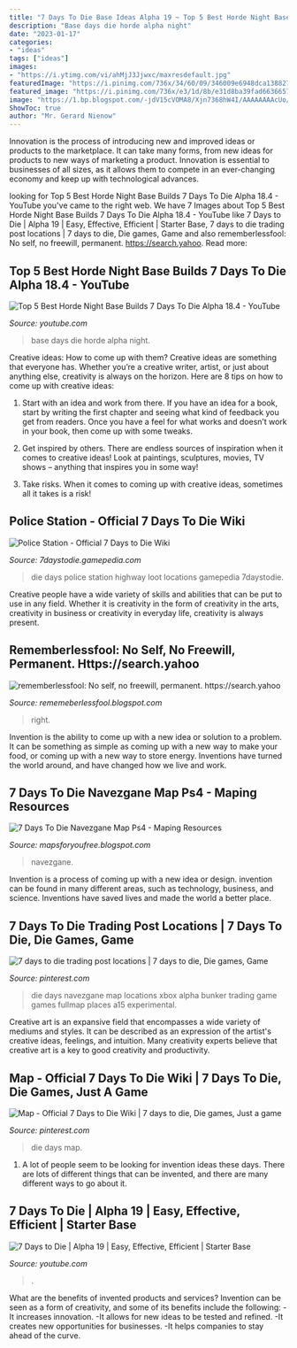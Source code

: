 ```yaml
---
title: "7 Days To Die Base Ideas Alpha 19 ~ Top 5 Best Horde Night Base Builds 7 Days To Die Alpha 18.4"
description: "Base days die horde alpha night"
date: "2023-01-17"
categories:
- "ideas"
tags: ["ideas"]
images:
- "https://i.ytimg.com/vi/ahMjJ3Jjwxc/maxresdefault.jpg"
featuredImage: "https://i.pinimg.com/736x/34/60/09/346009e6948dca1388278c877ebae8a1.jpg"
featured_image: "https://i.pinimg.com/736x/e3/1d/8b/e31d8ba39fad66366571e161ba279a0f---days-to-die.jpg"
image: "https://1.bp.blogspot.com/-jdV15cVOMA8/Xjn7368hW4I/AAAAAAAAcUo/bnAVnoM4CtI93Qo84m4RZW-dL2GlHwrlACLcBGAsYHQ/s1600/Untitled290.png"
ShowToc: true
author: "Mr. Gerard Nienow"
---
```



Innovation is the process of introducing new and improved ideas or products to the marketplace. It can take many forms, from new ideas for products to new ways of marketing a product. Innovation is essential to businesses of all sizes, as it allows them to compete in an ever-changing economy and keep up with technological advances.

	

		
looking for Top 5 Best Horde Night Base Builds 7 Days To Die Alpha 18.4 - YouTube you've came to the right web. We have 7 Images about Top 5 Best Horde Night Base Builds 7 Days To Die Alpha 18.4 - YouTube like 7 Days to Die | Alpha 19 | Easy, Effective, Efficient | Starter Base, 7 days to die trading post locations | 7 days to die, Die games, Game and also rememberlessfool: No self, no freewill, permanent. https://search.yahoo. Read more:
		
    
## Top 5 Best Horde Night Base Builds 7 Days To Die Alpha 18.4 - YouTube

<img loading=lazy src="https://i.ytimg.com/vi/ahMjJ3Jjwxc/maxresdefault.jpg" onerror="this.onerror=null;this.src='https://tse3.mm.bing.net/th?id=OIP.00ELLJdmmx8HlRCwqJbzkwHaEK&amp;pid=15.1';" alt="Top 5 Best Horde Night Base Builds 7 Days To Die Alpha 18.4 - YouTube">

_Source: youtube.com_

>base days die horde alpha night. 

	

Creative ideas: How to come up with them?
Creative ideas are something that everyone has. Whether you’re a creative writer, artist, or just about anything else, creativity is always on the horizon. Here are 8 tips on how to come up with creative ideas:
1. Start with an idea and work from there. If you have an idea for a book, start by writing the first chapter and seeing what kind of feedback you get from readers. Once you have a feel for what works and doesn’t work in your book, then come up with some tweaks.

2. Get inspired by others. There are endless sources of inspiration when it comes to creative ideas! Look at paintings, sculptures, movies, TV shows – anything that inspires you in some way!

3. Take risks. When it comes to coming up with creative ideas, sometimes all it takes is a risk!

    
## Police Station - Official 7 Days To Die Wiki

<img loading=lazy src="https://7daystodie.gamepedia.com/media/7daystodie.gamepedia.com/thumb/b/bb/PoliceStation2.jpg/1200px-PoliceStation2.jpg" onerror="this.onerror=null;this.src='https://tse1.mm.bing.net/th?id=OIP.oJ27VpURtsLDuuE1bB-YMQHaE6&amp;pid=15.1';" alt="Police Station - Official 7 Days to Die Wiki">

_Source: 7daystodie.gamepedia.com_

>die days police station highway loot locations gamepedia 7daystodie. 

	

Creative people have a wide variety of skills and abilities that can be put to use in any field. Whether it is creativity in the form of creativity in the arts, creativity in business or creativity in everyday life, creativity is always present.

    
## Rememberlessfool: No Self, No Freewill, Permanent. Https://search.yahoo

<img loading=lazy src="https://1.bp.blogspot.com/-jdV15cVOMA8/Xjn7368hW4I/AAAAAAAAcUo/bnAVnoM4CtI93Qo84m4RZW-dL2GlHwrlACLcBGAsYHQ/s1600/Untitled290.png" onerror="this.onerror=null;this.src='https://tse2.mm.bing.net/th?id=OIP.XxEwirdJDFoSznx9wf3MoQHaEK&amp;pid=15.1';" alt="rememberlessfool: No self, no freewill, permanent. https://search.yahoo">

_Source: rememeberlessfool.blogspot.com_

>right. 

	

Invention is the ability to come up with a new idea or solution to a problem. It can be something as simple as coming up with a new way to make your food, or coming up with a new way to store energy. Inventions have turned the world around, and have changed how we live and work.

    
## 7 Days To Die Navezgane Map Ps4 - Maping Resources

<img loading=lazy src="https://external-preview.redd.it/T6Kht3dhpSLFZrRa5OGPCMD6bMbutQ71JkOsgP3qv8M.jpg?width=1200&amp;height=628.272251309&amp;auto=webp&amp;s=d7a2bf1ed407f74f39016e3659d67757285a20a6" onerror="this.onerror=null;this.src='https://tse2.mm.bing.net/th?id=OIP.VDZu2GebfhxX_aJXXuoyOQHaD4&amp;pid=15.1';" alt="7 Days To Die Navezgane Map Ps4 - Maping Resources">

_Source: mapsforyoufree.blogspot.com_

>navezgane. 

	

Invention is a process of coming up with a new idea or design. invention can be found in many different areas, such as technology, business, and science. Inventions have saved lives and made the world a better place.

    
## 7 Days To Die Trading Post Locations | 7 Days To Die, Die Games, Game

<img loading=lazy src="https://i.pinimg.com/736x/e3/1d/8b/e31d8ba39fad66366571e161ba279a0f---days-to-die.jpg" onerror="this.onerror=null;this.src='https://tse2.mm.bing.net/th?id=OIP.Ub-R9aL-aOnj9cKnUw3A0wHaHa&amp;pid=15.1';" alt="7 days to die trading post locations | 7 days to die, Die games, Game">

_Source: pinterest.com_

>die days navezgane map locations xbox alpha bunker trading game games fullmap places a15 experimental. 

	

Creative art is an expansive field that encompasses a wide variety of mediums and styles. It can be described as an expression of the artist's creative ideas, feelings, and intuition. Many creativity experts believe that creative art is a key to good creativity and productivity.

    
## Map - Official 7 Days To Die Wiki | 7 Days To Die, Die Games, Just A Game

<img loading=lazy src="https://i.pinimg.com/736x/34/60/09/346009e6948dca1388278c877ebae8a1.jpg" onerror="this.onerror=null;this.src='https://tse2.mm.bing.net/th?id=OIP.EpgqsyU6Hze5RWkXzgkWYwHaHa&amp;pid=15.1';" alt="Map - Official 7 Days to Die Wiki | 7 days to die, Die games, Just a game">

_Source: pinterest.com_

>die days map. 

	

1. A lot of people seem to be looking for invention ideas these days. There are lots of different things that can be invented, and there are many different ways to go about it. 

    
## 7 Days To Die | Alpha 19 | Easy, Effective, Efficient | Starter Base

<img loading=lazy src="https://i.ytimg.com/vi/EGJAsPG_IW4/maxresdefault.jpg" onerror="this.onerror=null;this.src='https://tse3.mm.bing.net/th?id=OIP.bopyIaIAgvWemRjZbAanZgHaEK&amp;pid=15.1';" alt="7 Days to Die | Alpha 19 | Easy, Effective, Efficient | Starter Base">

_Source: youtube.com_

>. 

	

What are the benefits of invented products and services?
Invention can be seen as a form of creativity, and some of its benefits include the following: 
-It increases innovation. 
-It allows for new ideas to be tested and refined. 
-It creates new opportunities for businesses. 
-It helps companies to stay ahead of the curve.

